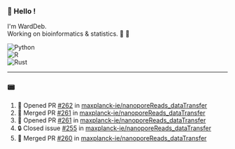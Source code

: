 ### :robot: Hello !

I'm WardDeb.  
Working on bioinformatics & statistics. 🧬 🧪  

![Python](https://img.shields.io/badge/python-3670A0?style=for-the-badge&logo=python&logoColor=ffdd54)  
![R](https://img.shields.io/badge/r-%23276DC3.svg?style=for-the-badge&logo=r&logoColor=white)  
![Rust](https://img.shields.io/badge/rust-%23000000.svg?style=for-the-badge&logo=rust&logoColor=white)  

---

### :pager:

<!--START_SECTION:activity-->
1. 💪 Opened PR [#262](https://github.com/maxplanck-ie/nanoporeReads_dataTransfer/pull/262) in [maxplanck-ie/nanoporeReads_dataTransfer](https://github.com/maxplanck-ie/nanoporeReads_dataTransfer)
2. 🎉 Merged PR [#261](https://github.com/maxplanck-ie/nanoporeReads_dataTransfer/pull/261) in [maxplanck-ie/nanoporeReads_dataTransfer](https://github.com/maxplanck-ie/nanoporeReads_dataTransfer)
3. 💪 Opened PR [#261](https://github.com/maxplanck-ie/nanoporeReads_dataTransfer/pull/261) in [maxplanck-ie/nanoporeReads_dataTransfer](https://github.com/maxplanck-ie/nanoporeReads_dataTransfer)
4. 🔒 Closed issue [#255](https://github.com/maxplanck-ie/nanoporeReads_dataTransfer/issues/255) in [maxplanck-ie/nanoporeReads_dataTransfer](https://github.com/maxplanck-ie/nanoporeReads_dataTransfer)
5. 🎉 Merged PR [#260](https://github.com/maxplanck-ie/nanoporeReads_dataTransfer/pull/260) in [maxplanck-ie/nanoporeReads_dataTransfer](https://github.com/maxplanck-ie/nanoporeReads_dataTransfer)
<!--END_SECTION:activity-->

